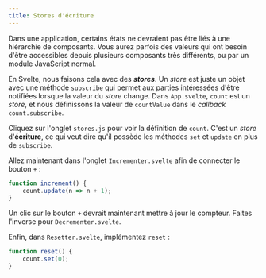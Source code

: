 ```yaml
---
title: Stores d'écriture
---
```


Dans une application, certains états ne devraient pas être liés à une hiérarchie de composants. Vous aurez parfois des valeurs qui ont besoin d'être accessibles depuis plusieurs composants très différents, ou par un module JavaScript normal.

En Svelte, nous faisons cela avec des <span class="vo">_**stores**_</span>. Un <span class="vo">_store_</span> est juste un objet avec une méthode `subscribe` qui permet aux parties intéressées d'être notifiées lorsque la valeur du <span class="vo">_store_</span> change. Dans `App.svelte`, `count` est un <span class="vo">_store_</span>, et nous définissons la valeur de `countValue` dans le <span class="vo">_callback_</span> `count.subscribe`.

Cliquez sur l'onglet `stores.js` pour voir la définition de `count`. C'est un <span class="vo">_store_</span> d'**écriture**, ce qui veut dire qu'il possède les méthodes `set` et `update` en plus de `subscribe`.

Allez maintenant dans l'onglet `Incrementer.svelte` afin de connecter le bouton `+` :

```ts
function increment() {
	count.update(n => n + 1);
}
```

Un clic sur le bouton `+` devrait maintenant mettre à jour le compteur. Faites l'inverse pour `Decrementer.svelte`.

Enfin, dans `Resetter.svelte`, implémentez `reset` :

```ts
function reset() {
	count.set(0);
}
```
